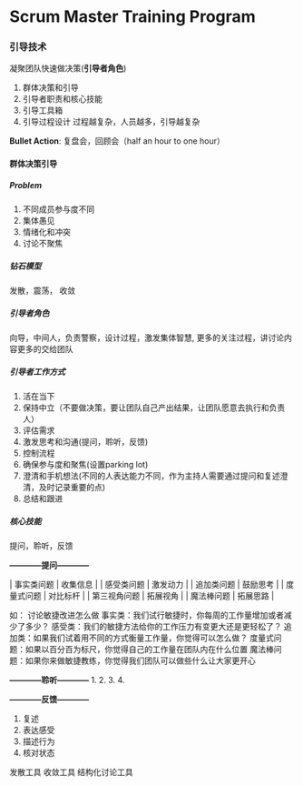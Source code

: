 # Scrum Master Training Program

### 引导技术

凝聚团队快速做决策(**引导者角色**)

1. 群体决策和引导
2. 引导者职责和核心技能
3. 引导工具箱
4. 引导过程设计
过程越复杂，人员越多，引导越复杂

**Bullet Action**: 复盘会，回顾会（half an hour to one hour）

#### 群体决策引导

##### Problem

1. 不同成员参与度不同
2. 集体愚见
3. 情绪化和冲突
4. 讨论不聚焦

##### 钻石模型

发散，震荡， 收敛

##### 引导者角色

向导，中间人，负责警察，设计过程，激发集体智慧, 更多的关注过程，讲讨论内容更多的交给团队

##### 引导者工作方式

1. 活在当下
2. 保持中立（不要做决策，要让团队自己产出结果，让团队愿意去执行和负责人）
3. 评估需求
4. 激发思考和沟通(提问，聆听，反馈)
5. 控制流程
6. 确保参与度和聚焦(设置parking lot)
7. 澄清和手机想法(不同的人表达能力不同，作为主持人需要通过提问和复述澄清，及时记录重要的点)
8. 总结和跟进

##### 核心技能

提问，聆听，反馈

**————提问————**

| 事实类问题          | 收集信息  |
| 感受类问题          | 激发动力  |
| 追加类问题          | 鼓励思考  |
| 度量式问题          | 对比标杆  |
| 第三视角问题         |  拓展视角 |
| 魔法棒问题          |  拓展思路  |

如： 讨论敏捷改进怎么做
事实类：我们试行敏捷时，你每周的工作量增加或者减少了多少？
感受类：我们的敏捷方法给你的工作压力有变更大还是更轻松了？
追加类：如果我们试着用不同的方式衡量工作量，你觉得可以怎么做？
度量式问题：如果以百分百为标尺，你觉得自己的工作量在团队内在什么位置
魔法棒问题：如果你来做敏捷教练，你觉得我们团队可以做些什么让大家更开心

**————聆听————**
1.
2.
3.
4.

**————反馈————**

1. 复述
2. 表达感受
3. 描述行为
4. 核对状态

发散工具
收敛工具
结构化讨论工具
